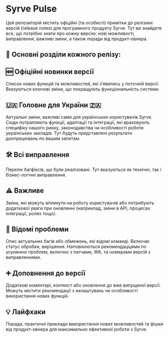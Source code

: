 # Syrve Pulse
Цей репозиторій містить офіційні (та особисті) примітки до релізних версій (release notes) для програмного продукту Syrve. Тут ви знайдете все, що потрібно знати про кожну версію: нові можливості, виправлення, важливі зміни, а також поради від продукт-овнера.

## 📌 Основні розділи кожного релізу:
## 🆕 Офіційні новинки версії
Список нових функцій та можливостей, які з’явились у поточній версії. Вказуються ключові зміни, що покращують функціональність системи.

## 🇺🇦 Головне для України 🇿🇦
Актуальні зміни, важливі саме для українських користувачів Syrve.
Сюди потрапляють функції, адаптації та інтеграції, які враховують специфіку нашого ринку, законодавства чи особливості роботи українських закладів. Тут будуть представлені результати доопрацювань по вашим запитам.

## 🛠️ Всі виправлення
Перелік багфіксів, що були реалізовані. Тут вказуються як технічні, так і бізнес-логічні виправлення.

## ⚠️ Важливе
Зміни, які можуть вплинути на роботу користувачів або потребують додаткової уваги при оновленні (наприклад, зміни в API, процесах інтеграції, ролях тощо).

## 🐞 Відомі проблеми
Опис актуальних багів або обмежень, які відомі команді. Включає статус обробки, вирішення. Наповнюються рекомендаціцями по усуненню проблем, включно з патчами, WA, та номерами версій з виправленнями.

## ➕ Доповнення до версії
Додаткові коментарі, контекст або оновлення до вже випущеної версії. Можуть містити рекомендації з налаштувань чи особливості використання нових функцій.

## 💡 Лайфхаки
Поради, практичні приклади використання нових можливостей та фішки від продукт-овнера для максимально ефективної роботи з Syrve.

